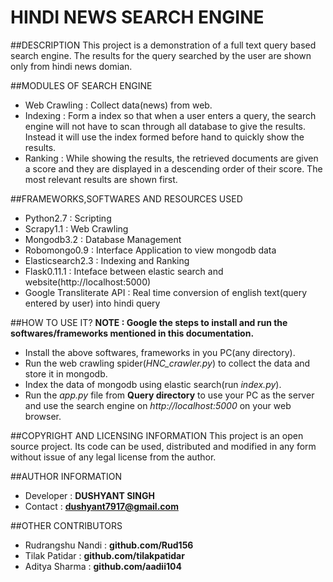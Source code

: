 # HINDI NEWS SEARCH ENGINE

##DESCRIPTION
This project is a demonstration of a full text query based search engine.
The results for the query searched by the user are shown only from hindi news domian.

##MODULES OF SEARCH ENGINE
* Web Crawling : Collect data(news) from web.
* Indexing : Form a index so that when a user enters a query, the search engine will not have to scan through all database to give the results. Instead it will use the index formed before hand to quickly show the results. 
* Ranking : While showing the results, the retrieved documents are given a score and they are displayed in a descending order of their score. The most relevant results are shown first.

##FRAMEWORKS,SOFTWARES AND RESOURCES USED 
* Python2.7 : Scripting
* Scrapy1.1 : Web Crawling
* Mongodb3.2 : Database Management
* Robomongo0.9 : Interface Application to view mongodb data
* Elasticsearch2.3 : Indexing and Ranking
* Flask0.11.1 : Inteface between elastic search and website(http://localhost:5000)
* Google Transliterate API : Real time conversion of english text(query entered by user) into hindi query

##HOW TO USE IT?
**NOTE : Google the steps to install and run the softwares/frameworks mentioned in this documentation.** 
* Install the above softwares, frameworks in you PC(any directory). 
* Run the web crawling spider(*HNC_crawler.py*) to collect the data and store it in mongodb.
* Index the data of mongodb using elastic search(run *index.py*).
* Run the *app.py* file from **Query directory** to use your PC as the server and use the search engine on *http://localhost:5000* on your web browser.

##COPYRIGHT AND LICENSING INFORMATION
This project is an open source project. Its code can be used, distributed and modified in any form without issue of any legal license from the author.

##AUTHOR INFORMATION
* Developer : **DUSHYANT SINGH**
* Contact : **dushyant7917@gmail.com**

##OTHER CONTRIBUTORS
* Rudrangshu Nandi : **github.com/Rud156**
* Tilak Patidar : **github.com/tilakpatidar**
* Aditya Sharma : **github.com/aadii104**
